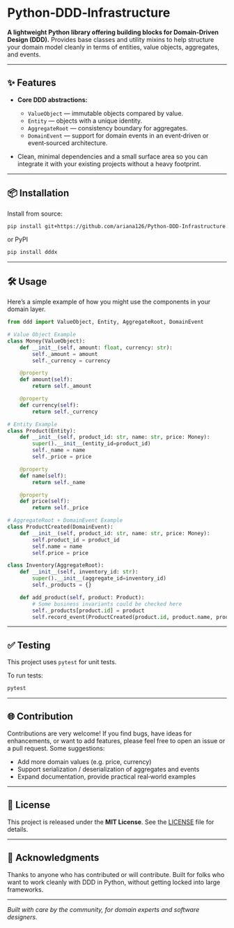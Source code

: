 # Python‑DDD‑Infrastructure

**A lightweight Python library offering building blocks for Domain‑Driven Design (DDD).**
Provides base classes and utility mixins to help structure your domain model cleanly in terms of entities, value objects, aggregates, and events.

---

## ✨ Features

* **Core DDD abstractions:**

  * `ValueObject` — immutable objects compared by value.
  * `Entity` — objects with a unique identity.
  * `AggregateRoot` — consistency boundary for aggregates.
  * `DomainEvent` — support for domain events in an event‑driven or event‑sourced architecture.

* Clean, minimal dependencies and a small surface area so you can integrate it with your existing projects without a heavy footprint.

---

## 📦 Installation

Install from source:

```bash
pip install git+https://github.com/ariana126/Python‑DDD‑Infrastructure.git
```
or PyPI
```bash
pip install dddx
```

---

## 🛠 Usage

Here’s a simple example of how you might use the components in your domain layer.

```python
from ddd import ValueObject, Entity, AggregateRoot, DomainEvent

# Value Object Example
class Money(ValueObject):
    def __init__(self, amount: float, currency: str):
        self._amount = amount
        self._currency = currency

    @property
    def amount(self):
        return self._amount

    @property
    def currency(self):
        return self._currency

# Entity Example
class Product(Entity):
    def __init__(self, product_id: str, name: str, price: Money):
        super().__init__(entity_id=product_id)
        self._name = name
        self._price = price

    @property
    def name(self):
        return self._name

    @property
    def price(self):
        return self._price

# AggregateRoot + DomainEvent Example
class ProductCreated(DomainEvent):
    def __init__(self, product_id: str, name: str, price: Money):
        self.product_id = product_id
        self.name = name
        self.price = price

class Inventory(AggregateRoot):
    def __init__(self, inventory_id: str):
        super().__init__(aggregate_id=inventory_id)
        self._products = {}

    def add_product(self, product: Product):
        # Some business invariants could be checked here
        self._products[product.id] = product
        self.record_event(ProductCreated(product.id, product.name, product.price))
```

---

## ✅ Testing

This project uses `pytest` for unit tests.

To run tests:

```bash
pytest
```

---

## 🌐 Contribution

Contributions are very welcome! If you find bugs, have ideas for enhancements, or want to add features, please feel free to open an issue or a pull request. Some suggestions:

* Add more domain values (e.g. price, currency)
* Support serialization / deserialization of aggregates and events
* Expand documentation, provide practical real‑world examples

---

## 📄 License

This project is released under the **MIT License**. See the [LICENSE](LICENSE) file for details.

---

## 🤝 Acknowledgments

Thanks to anyone who has contributed or will contribute. Built for folks who want to work cleanly with DDD in Python, without getting locked into large frameworks.

---

*Built with care by the community, for domain experts and software designers.*

